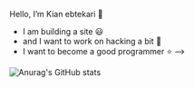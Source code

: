 Hello, I’m Kian ebtekari 👋
  - I am building a site :smiley:
  - and I want to work on hacking a bit :balloon:
  - I want to become a good programmer :star:
-->

![Anurag's GitHub stats](https://github-readme-stats.vercel.app/api?username=KianEbtekari0&show_icons=true&theme=cobalt)




